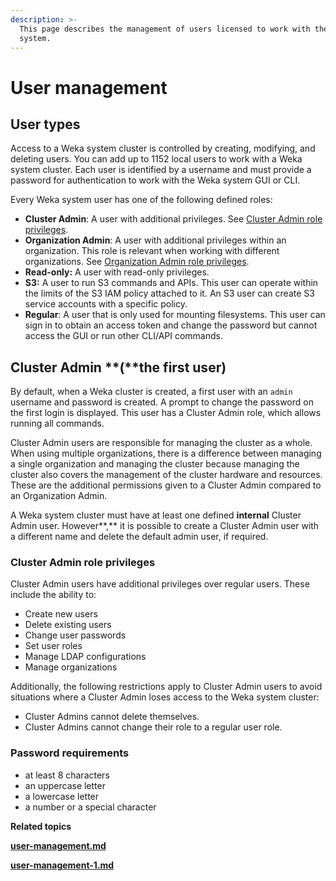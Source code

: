 ```yaml
---
description: >-
  This page describes the management of users licensed to work with the Weka
  system.
---
```


# User management

## User types

Access to a Weka system cluster is controlled by creating, modifying, and deleting users. You can add up to 1152 local users to work with a Weka system cluster. Each user is identified by a username and must provide a password for authentication to work with the Weka system GUI or CLI.

Every Weka system user has one of the following defined roles:

* **Cluster Admin**: A user with additional privileges. See [Cluster Admin role privileges](./#cluster-admin-role-privileges).
* **Organization Admin**: A user with additional privileges within an organization. This role is relevant when working with different organizations. See [Organization Admin role privileges](../organizations/#organization-admin-role-privileges).
* **Read-only:** A user with read-only privileges.
* **S3:** A user to run S3 commands and APIs. This user can operate within the limits of the S3 IAM policy attached to it. An S3 user can create S3 service accounts with a specific policy.
* **Regular**: A user that is only used for mounting filesystems. This user can sign in to obtain an access token and change the password but cannot access the GUI or run other CLI/API commands.

## Cluster Admin **(**the first user)

By default, when a Weka cluster is created, a first user with an `admin` username and password is created. A prompt to change the password on the first login is displayed. This user has a Cluster Admin role, which allows running all commands.&#x20;

Cluster Admin users are responsible for managing the cluster as a whole. When using multiple organizations, there is a difference between managing a single organization and managing the cluster because managing the cluster also covers the management of the cluster hardware and resources. These are the additional permissions given to a Cluster Admin compared to an Organization Admin.

A Weka system cluster must have at least one defined **internal** Cluster Admin user. However**,** it is possible to create a Cluster Admin user with a different name and delete the default admin user, if required.

### Cluster Admin role privileges

Cluster Admin users have additional privileges over regular users. These include the ability to:

* Create new users
* Delete existing users
* Change user passwords
* Set user roles
* Manage LDAP configurations
* Manage organizations

Additionally, the following restrictions apply to Cluster Admin users to avoid situations where a Cluster Admin loses access to the Weka system cluster:

* Cluster Admins cannot delete themselves.
* Cluster Admins cannot change their role to a regular user role.

### Password requirements

* at least 8 characters
* an uppercase letter
* a lowercase letter
* a number or a special character



**Related topics**

****[user-management.md](user-management.md "mention")****

****[user-management-1.md](user-management-1.md "mention")****
